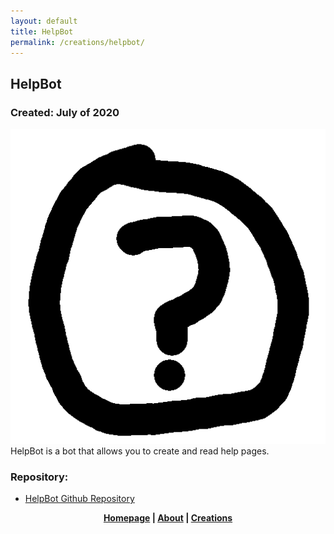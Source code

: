 ```yaml
---
layout: default
title: HelpBot
permalink: /creations/helpbot/
---
```

## HelpBot
### Created: July of 2020
![HelpBot](https://github.com/xf8b/xf8b.github.io/blob/master/images/helpbot.png?raw=true)
HelpBot is a bot that allows you to create and read help pages.    
### Repository:
* [HelpBot Github Repository](https://github.com/xf8b/HelpBot)
<p align="center">
  <strong> <a href="https://xf8b.github.io">Homepage</a> | <a href="https://xf8b.github.io/about/">About</a> | <a href="https://xf8b.github.io/creations/">Creations</a> </strong>
</p>
